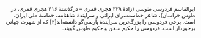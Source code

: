 <div dir="rtl">
‎ابوالقاسم فردوسی طوسی (زادهٔ ۳۲۹ هجری قمری – درگذشتهٔ ۴۱۶ هجری قمری، در طوس خراسان)، شاعر حماسه‌سرای ایرانی و سرایندهٔ شاهنامه، حماسهٔ ملی ایران، است. برخی فردوسی را بزرگ‌ترین سرایندهٔ پارسی‌گو دانسته‌اند[۳] که از شهرت جهانی برخوردار است. فردوسی را حکیم سخن و حکیم طوس گویند.
</div>